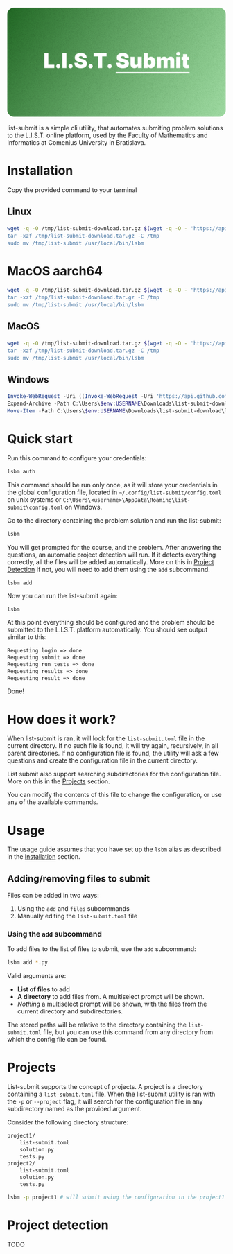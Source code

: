 ![list-submit](https://github.com/Hackder/list-submit/blob/main/docs/images/list-submit-logo.png)

list-submit is a simple cli utility, that automates submiting problem solutions
to the L.I.S.T. online platform, used by the Faculty of Mathematics and Informatics at
Comenius University in Bratislava.

# Installation

Copy the provided command to your terminal

## Linux

```bash
wget -q -O /tmp/list-submit-download.tar.gz $(wget -q -O - 'https://api.github.com/repos/Hackder/list-submit/releases/latest' | jq -r '.assets[] | select(.name=="list-submit-x86_64-unknown-linux-gnu.tar.gz").browser_download_url'')
tar -xzf /tmp/list-submit-download.tar.gz -C /tmp
sudo mv /tmp/list-submit /usr/local/bin/lsbm
```

# MacOS aarch64

```bash
wget -q -O /tmp/list-submit-download.tar.gz $(wget -q -O - 'https://api.github.com/repos/Hackder/list-submit/releases/latest' | jq -r '.assets[] | select(.name=="list-submit-aarch64-apple-darwin.tar.gz").browser_download_url'')
tar -xzf /tmp/list-submit-download.tar.gz -C /tmp
sudo mv /tmp/list-submit /usr/local/bin/lsbm
```

## MacOS

```bash
wget -q -O /tmp/list-submit-download.tar.gz $(wget -q -O - 'https://api.github.com/repos/Hackder/list-submit/releases/latest' | jq -r '.assets[] | select(.name=="list-submit-x86_64-apple-darwin.tar.gz").browser_download_url'')
tar -xzf /tmp/list-submit-download.tar.gz -C /tmp
sudo mv /tmp/list-submit /usr/local/bin/lsbm
```

## Windows

```powershell
Invoke-WebRequest -Uri ((Invoke-WebRequest -Uri 'https://api.github.com/repos/Hackder/list-submit/releases/latest' | ConvertFrom-Json).assets | Where-Object { $_.name -eq 'list-submit-x86_64-pc-windows-msvc.zip' }).browser_download_url -OutFile C:\Users\$env:USERNAME\Downloads\list-submit-download.zip
Expand-Archive -Path C:\Users\$env:USERNAME\Downloads\list-submit-download.zip -DestinationPath C:\Users\$env:USERNAME\Downloads\list-submit-download
Move-Item -Path C:\Users\$env:USERNAME\Downloads\list-submit-download\list-submit.exe -Destination C:\Users\$env:USERNAME\AppData\Local\list-submit\lsbm.exe
```

# Quick start

Run this command to configure your credentials:
```bash
lsbm auth
```
This command should be run only once, as it will store your credentials in the
global configuration file, located in `~/.config/list-submit/config.toml` on unix systems
or `C:\Users\<username>\AppData\Roaming\list-submit\config.toml` on Windows.

Go to the directory containing the problem solution and run the list-submit:
```bash
lsbm
```

You will get prompted for the course, and the problem. After answering the questions,
an automatic project detection will run. If it detects everything correctly, all the files
will be added automatically. More on this in [Project Detection](#project-detection)
If not, you will need to add them using the `add` subcommand.
```
lsbm add
```

Now you can run the list-submit again:
```bash
lsbm
```

At this point everything should be configured and the problem should be submitted
to the L.I.S.T. platform automatically. You should see output similar to this:
```
Requesting login => done                                                                                                                               
Requesting submit => done                                                  
Requesting run tests => done
Requesting results => done                                                 
Requesting result => done
```

Done!

# How does it work?

When list-submit is ran, it will look for the `list-submit.toml` file in the current
directory. If no such file is found, it will try again, recursively, in all parent
directories. If no configuration file is found, the utility will ask a few questions
and create the configuration file in the current directory.

List submit also support searching subdirectories for the configuration file.
More on this in the [Projects](#projects) section.

You can modify the contents of this file to change the configuration,
or use any of the available commands.

# Usage

The usage guide assumes that you have set up the `lsbm` alias as described in the
[Installation](#installation) section.

## Adding/removing files to submit

Files can be added in two ways:
1. Using the `add` and `files` subcommands
2. Manually editing the `list-submit.toml` file

### Using the `add` subcommand

To add files to the list of files to submit, use the `add` subcommand:
```bash
lsbm add *.py
```
Valid arguments are:
- **List of files** to add
- **A directory** to add files from. A multiselect prompt will be shown.
- *Nothing* a multiselect prompt will be shown, with the files from the current directory and subdirectories.

The stored paths will be relative to the directory containing the `list-submit.toml` file,
but you can use this command from any directory from which the config file can be found.

# Projects

List-submit supports the concept of projects. A project is a directory containing
a `list-submit.toml` file. When the list-submit utility is ran with the `-p` or `--project` flag,
it will search for the configuration file in any subdirectory named as the provided argument.

Consider the following directory structure:
```
project1/
    list-submit.toml
    solution.py
    tests.py
project2/
    list-submit.toml
    solution.py
    tests.py
```
```bash
lsbm -p project1 # will submit using the configuration in the project1 directory
```

# Project detection
TODO
